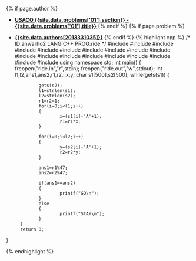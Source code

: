 <a name="2013331035.01"></a>

{% if page.author %}
- **[USACO {{site.data.problems['01'].section}} - {{site.data.problems['01'].title}}]({{site.baseurl}}/problem/01)**
{% endif %}
{% if page.problem %}
- **[{{site.data.authors[2013331035]}}]({{site.baseurl}}/author/2013331035)**
{% endif %}
{% highlight cpp %}
/*
ID:anwarho2
LANG:C++
PROG:ride
*/
#include <cstdio>
#include <sstream>
#include <cstdlib>
#include <cctype>
#include <cmath>
#include <algorithm>
#include <set>
#include <queue>
#include <stack>
#include <list>
#include <iostream>
#include <fstream>
#include <numeric>
#include <string>
#include <vector>
#include <cstring>
#include <map>
#include <iterator>
#include <climits>
using namespace std;
int main()
{
        freopen("ride.in","r",stdin);
        freopen("ride.out","w",stdout);
        int l1,l2,ans1,ans2,r1,r2,i,x,y;
        char s1[500],s2[500];
        while(gets(s1))
        {

               gets(s2);
               l1=strlen(s1);
               l2=strlen(s2);
               r1=r2=1;
               for(i=0;i<l1;i++)
               {
                       x=(s1[i]-'A'+1);
                       r1=r1*x;
               }

               for(i=0;i<l2;i++)
               {
                       y=(s2[i]-'A'+1);
                       r2=r2*y;
               }

               ans1=r1%47;
               ans2=r2%47;

               if(ans1==ans2)
               {
                       printf("GO\n");
               }
               else
               {
                       printf("STAY\n");
               }
        }
        return 0;
}


{% endhighlight %}